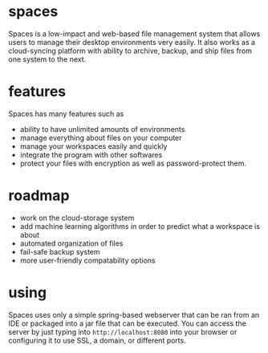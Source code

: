 # spaces

Spaces is a low-impact and web-based file management system that allows users to manage their desktop environments very easily. It also works as a cloud-syncing platform with ability to archive, backup, and ship files from one system to the next.

# features

Spaces has many features such as

- ability to have unlimited amounts of environments
- manage everything about files on your computer
- manage your workspaces easily and quickly
- integrate the program with other softwares
- protect your files with encryption as well as password-protect them.

# roadmap
- work on the cloud-storage system
- add machine learning algorithms in order to predict what a workspace is about
- automated organization of files
- fail-safe backup system
- more user-friendly compatability options

# using

Spaces uses only a simple spring-based webserver that can be ran from an IDE or packaged into a jar file that can be executed. You can access the server by just typing into `http://localhost:8080` into your browser or configuring it to use SSL, a domain, or different ports.
